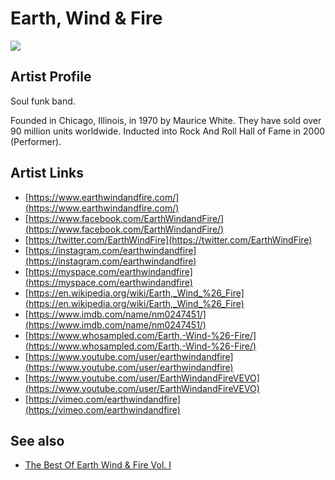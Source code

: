 # Earth, Wind & Fire

![](../../asssets/artists/Earth__Wind_and_Fire.png)

## Artist Profile

Soul funk band.

Founded in Chicago, Illinois, in 1970 by Maurice White.
They have sold over 90 million units worldwide.
Inducted into Rock And Roll Hall of Fame in 2000 (Performer).

## Artist Links

- [https://www.earthwindandfire.com/](https://www.earthwindandfire.com/)
- [https://www.facebook.com/EarthWindandFire/](https://www.facebook.com/EarthWindandFire/)
- [https://twitter.com/EarthWindFire](https://twitter.com/EarthWindFire)
- [https://instagram.com/earthwindandfire](https://instagram.com/earthwindandfire)
- [https://myspace.com/earthwindandfire](https://myspace.com/earthwindandfire)
- [https://en.wikipedia.org/wiki/Earth,_Wind_%26_Fire](https://en.wikipedia.org/wiki/Earth,_Wind_%26_Fire)
- [https://www.imdb.com/name/nm0247451/](https://www.imdb.com/name/nm0247451/)
- [https://www.whosampled.com/Earth,-Wind-%26-Fire/](https://www.whosampled.com/Earth,-Wind-%26-Fire/)
- [https://www.youtube.com/user/earthwindandfire](https://www.youtube.com/user/earthwindandfire)
- [https://www.youtube.com/user/EarthWindandFireVEVO](https://www.youtube.com/user/EarthWindandFireVEVO)
- [https://vimeo.com/earthwindandfire](https://vimeo.com/earthwindandfire)


## See also

- [The Best Of Earth Wind & Fire Vol. I](Earth__Wind_and_Fire-The_Best_Of_Earth_Wind_and_Fire_Vol_I.md)
